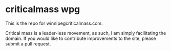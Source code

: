 # criticalmass wpg

This is the repo for winnipegcriticalmass.com. 

Critical mass is a leader-less movement, as such, I am simply facilitating the domain. If you would like to contribute improvements to the site, please submit a pull request. 
